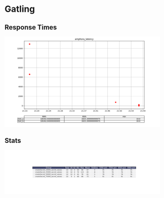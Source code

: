 # Gatling

## Response Times

![Graph](../../../images/plots/gatling/amphora_latency.png)

## Stats

![Graph](../../../images/plots/amphora/createSecret_scenario/test.png)
